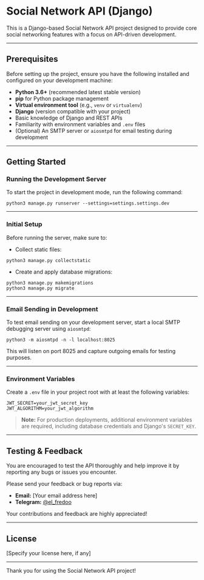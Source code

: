 # Social Network API (Django)

This is a Django-based Social Network API project designed to provide core social networking features with a focus on API-driven development.

---

## Prerequisites

Before setting up the project, ensure you have the following installed and configured on your development machine:

- **Python 3.6+** (recommended latest stable version)
- **pip** for Python package management
- **Virtual environment tool** (e.g., `venv` or `virtualenv`)
- **Django** (version compatible with your project)
- Basic knowledge of Django and REST APIs
- Familiarity with environment variables and `.env` files
- (Optional) An SMTP server or `aiosmtpd` for email testing during development

---
## Getting Started

### Running the Development Server

To start the project in development mode, run the following command:

```
python3 manage.py runserver --settings=settings.settings.dev
```

---

### Initial Setup

Before running the server, make sure to:

- Collect static files:
```
python3 manage.py collectstatic
```

- Create and apply database migrations:
```
python3 manage.py makemigrations
python3 manage.py migrate
```

---

### Email Sending in Development

To test email sending on your development server, start a local SMTP debugging server using `aiosmtpd`:

```
python3 -m aiosmtpd -n -l localhost:8025
```

This will listen on port 8025 and capture outgoing emails for testing purposes.

---

### Environment Variables

Create a `.env` file in your project root with at least the following variables:

```
JWT_SECRET=your_jwt_secret_key
JWT_ALGORITHM=your_jwt_algorithm
```

> **Note:** For production deployments, additional environment variables are required, including database credentials and Django's `SECRET_KEY`.

---

## Testing & Feedback

You are encouraged to test the API thoroughly and help improve it by reporting any bugs or issues you encounter.

Please send your feedback or bug reports via:

- **Email:** [Your email address here]
- **Telegram:** [@el_fredoo](https://t.me/el_fredoo)

Your contributions and feedback are highly appreciated!

---

## License

[Specify your license here, if any]

---

Thank you for using the Social Network API project!


